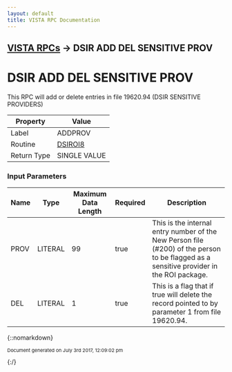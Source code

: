 ```yaml
---
layout: default
title: VISTA RPC Documentation
---
```


## [VISTA RPCs](TableOfContents) &#8594; DSIR ADD DEL SENSITIVE PROV
# DSIR ADD DEL SENSITIVE PROV

This RPC will add or delete entries in file 19620.94 (DSIR SENSITIVE PROVIDERS)

Property | Value
--- | ---
Label | ADDPROV
Routine | [DSIROI8](http://code.osehra.org/dox/Routine_DSIROI8_source.html)
Return Type | SINGLE VALUE


### Input Parameters

Name | Type | Maximum Data Length | Required | Description
--- | --- | --- | --- | ---
PROV | LITERAL | 99 | true | This is the internal entry number of the New Person file (#200) of the person to be flagged as a sensitive provider in the ROI package.
DEL | LITERAL | 1 | true | This is a flag that if true will delete the record pointed to by parameter 1 from file 19620.94.



{::nomarkdown} <br/><p style="font-size: 11px">Document generated on July 3rd 2017, 12:09:02 pm</p>{:/}